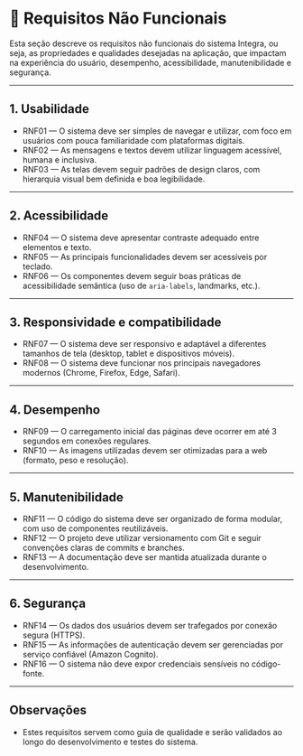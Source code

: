 # 📐 Requisitos Não Funcionais

Esta seção descreve os requisitos não funcionais do sistema Integra, ou seja, as propriedades e qualidades desejadas na aplicação, que impactam na experiência do usuário, desempenho, acessibilidade, manutenibilidade e segurança.

---

## 1. Usabilidade

- RNF01 — O sistema deve ser simples de navegar e utilizar, com foco em usuários com pouca familiaridade com plataformas digitais.
- RNF02 — As mensagens e textos devem utilizar linguagem acessível, humana e inclusiva.
- RNF03 — As telas devem seguir padrões de design claros, com hierarquia visual bem definida e boa legibilidade.

---

## 2. Acessibilidade

- RNF04 — O sistema deve apresentar contraste adequado entre elementos e texto.
- RNF05 — As principais funcionalidades devem ser acessíveis por teclado.
- RNF06 — Os componentes devem seguir boas práticas de acessibilidade semântica (uso de `aria-labels`, landmarks, etc.).

---

## 3. Responsividade e compatibilidade

- RNF07 — O sistema deve ser responsivo e adaptável a diferentes tamanhos de tela (desktop, tablet e dispositivos móveis).
- RNF08 — O sistema deve funcionar nos principais navegadores modernos (Chrome, Firefox, Edge, Safari).

---

## 4. Desempenho

- RNF09 — O carregamento inicial das páginas deve ocorrer em até 3 segundos em conexões regulares.
- RNF10 — As imagens utilizadas devem ser otimizadas para a web (formato, peso e resolução).

---

## 5. Manutenibilidade

- RNF11 — O código do sistema deve ser organizado de forma modular, com uso de componentes reutilizáveis.
- RNF12 — O projeto deve utilizar versionamento com Git e seguir convenções claras de commits e branches.
- RNF13 — A documentação deve ser mantida atualizada durante o desenvolvimento.

---

## 6. Segurança

- RNF14 — Os dados dos usuários devem ser trafegados por conexão segura (HTTPS).
- RNF15 — As informações de autenticação devem ser gerenciadas por serviço confiável (Amazon Cognito).
- RNF16 — O sistema não deve expor credenciais sensíveis no código-fonte.

---

## Observações

- Estes requisitos servem como guia de qualidade e serão validados ao longo do desenvolvimento e testes do sistema.
